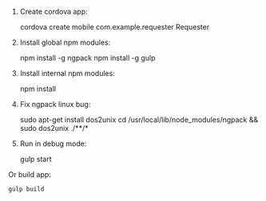 1. Create cordova app:

    cordova create mobile com.example.requester Requester

2. Install global npm modules:

    npm install -g ngpack
    npm install -g gulp

3. Install internal npm modules:

    npm install

4. Fix ngpack linux bug:

    sudo apt-get install dos2unix
    cd /usr/local/lib/node_modules/ngpack && sudo dos2unix ./**/*

5. Run in debug mode:

    gulp start

Or build app:

    gulp build